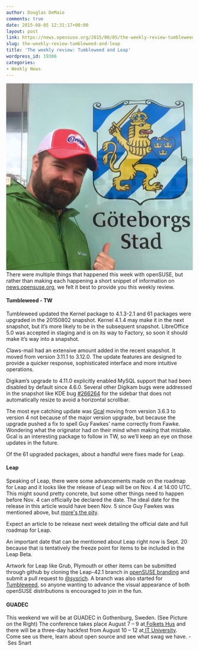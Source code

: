 ```yaml
---
author: Douglas DeMaio
comments: true
date: 2015-08-05 12:31:17+00:00
layout: post
link: https://news.opensuse.org/2015/08/05/the-weekly-review-tumbleweed-and-leap/
slug: the-weekly-review-tumbleweed-and-leap
title: 'The weekly review: Tumbleweed and Leap'
wordpress_id: 19386
categories:
- Weekly News
---
```


[![gotherborg](/wp-content/uploads/2015/08/gotherborg.jpg)](/wp-content/uploads/2015/08/gotherborg.jpg)There were multiple things that happened this week with openSUSE, but rather than making each happening a short snippet of information on [news.opensuse.org](https://news.opensuse.org/), we felt it best to provide you this weekly review.


#### Tumbleweed - TW


Tumbleweed updated the Kernel package to 4.1.3-2.1 and 61 packages were upgraded in the 20150802 snapshot. Kernel 4.1.4 may make it in the next snapshot, but it’s more likely to be in the subsequent snapshot. LibreOffice 5.0 was accepted in staging and is on its way to Factory, so soon it should make it’s way into a snapshot.

<!-- more -->Claws-mail had an extensive amount added in the recent snapshot. It moved from version 3.11.1 to 3.12.0. The update features are designed to provide a quicker response, sophisticated interface and more intuitive operations.

Digikam’s upgrade to 4.11.0 explicitly enabled MySQL support that had been disabled by default since 4.6.0. Several other Digikam bugs were addressed in the snapshot like KDE bug [#266264](https://bugs.kde.org/show_bug.cgi?id=266264) for the sidebar that does not automatically resize to avoid a horizontal scrollbar.

The most eye catching update was [Gcal](http://www.gnu.org/software/gcal/manual/gcal.html#Gcal-Introduction) moving from version 3.6.3 to version 4 not because of the major version upgrade, but because the upgrade pushed a fix to spell Guy Fawkes’ name correctly from Fawke. Wondering what the originator had on their mind when making that mistake. Gcal is an interesting package to follow in TW, so we’ll keep an eye on those updates in the future.

Of the 61 upgraded packages, about a handful were fixes made for Leap.


#### Leap


Speaking of Leap, there were some advancements made on the roadmap for Leap and it looks like the release of Leap will be on Nov. 4 at 14:00 UTC. This might sound pretty concrete, but some other things need to happen before Nov. 4 can officially be declared the date. The ideal date for the release in this article would have been Nov. 5 since Guy Fawkes was mentioned above, but [more's the pity](http://www.oxforddictionaries.com/de/definition/englisch/more%27s-the-pity).

Expect an article to be release next week detailing the official date and full roadmap for Leap.

An important date that can be mentioned about Leap right now is Sept. 20 because that is tentatively the freeze point for items to be included in the Leap Beta.

Artwork for Leap like Grub, Plymouth or other items can be submitted through github by cloning the Leap-42.1 branch in [openSUSE branding](https://github.com/openSUSE/branding/tree/leap-42.1) and submit a pull request to [@sysrich](https://github.com/sysrich). A branch was also started for [Tumbleweed](https://github.com/openSUSE/branding/tree/tumbleweed), so anyone wanting to advance the visual appearance of both openSUSE distributions is encouraged to join in the fun.


#### GUADEC


This weekend we will be at GUADEC in Gothenburg, Sweden. (See Picture on the Right) The conference takes place August 7 – 9 at[ Folkets Hus](http://folketshusgoteborg.se/om-oss/english/) and there will be a three-day hackfest from August 10 – 12 at[ IT University](http://www.openstreetmap.org/#map=18/57.70678/11.93686&layers=Q). Come see us there, learn about open source and see what swag we have. - Ses Snart
